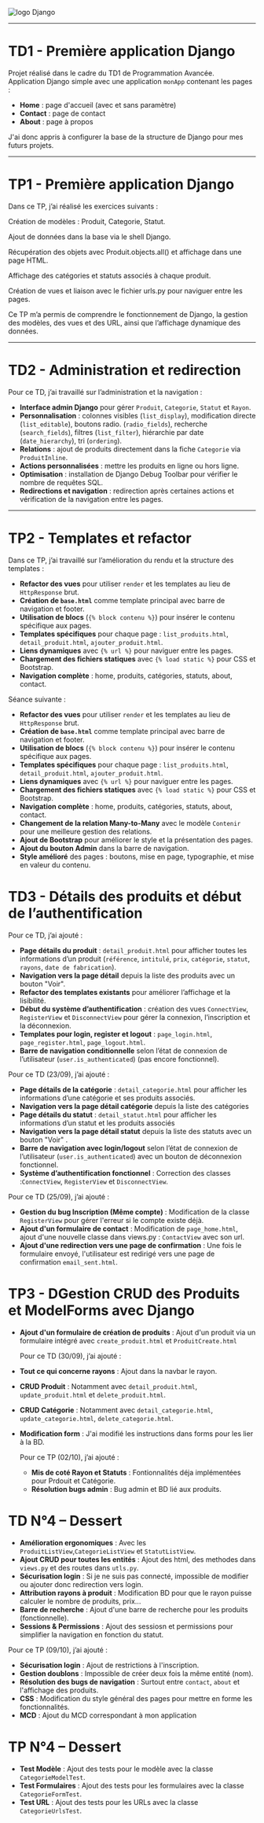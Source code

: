 
![logo Django](assets/django.png)
___

# TD1 - Première application Django

Projet réalisé dans le cadre du TD1 de Programmation Avancée.  
Application Django simple avec une application `monApp` contenant les pages :  
- **Home** : page d'accueil (avec et sans paramètre)  
- **Contact** : page de contact  
- **About** : page à propos

J'ai donc appris à configurer la base de la structure de Django pour mes futurs projets.

___

# TP1 - Première application Django

Dans ce TP, j’ai réalisé les exercices suivants :

Création de modèles : Produit, Categorie, Statut.

Ajout de données dans la base via le shell Django.

Récupération des objets avec Produit.objects.all() et affichage dans une page HTML.

Affichage des catégories et statuts associés à chaque produit.

Création de vues et liaison avec le fichier urls.py pour naviguer entre les pages.

Ce TP m’a permis de comprendre le fonctionnement de Django, la gestion des modèles, des vues et des URL, ainsi que l’affichage dynamique des données.
___

# TD2 - Administration et redirection

Pour ce TD, j’ai travaillé sur l’administration et la navigation :

- **Interface admin Django** pour gérer `Produit`, `Categorie`, `Statut` et `Rayon`.  
- **Personnalisation** : colonnes visibles (`list_display`), modification directe (`list_editable`), boutons radio. (`radio_fields`), recherche (`search_fields`), filtres (`list_filter`), hiérarchie par date (`date_hierarchy`), tri (`ordering`).
- **Relations** : ajout de produits directement dans la fiche `Categorie` via `ProduitInline`.  
- **Actions personnalisées** : mettre les produits en ligne ou hors ligne.  
- **Optimisation** : installation de Django Debug Toolbar pour vérifier le nombre de requêtes SQL.  
- **Redirections et navigation** : redirection après certaines actions et vérification de la navigation entre les pages.  

___

# TP2 - Templates et refactor

Dans ce TP, j’ai travaillé sur l’amélioration du rendu et la structure des templates :  

- **Refactor des vues** pour utiliser `render` et les templates au lieu de `HttpResponse` brut.  
- **Création de `base.html`** comme template principal avec barre de navigation et footer.  
- **Utilisation de blocs** (`{% block contenu %}`) pour insérer le contenu spécifique aux pages.  
- **Templates spécifiques** pour chaque page : `list_produits.html`, `detail_produit.html`, `ajouter_produit.html`.  
- **Liens dynamiques** avec `{% url %}` pour naviguer entre les pages.  
- **Chargement des fichiers statiques** avec `{% load static %}` pour CSS et Bootstrap.
- **Navigation complète** : home, produits, catégories, statuts, about, contact.


Séance suivante : 

- **Refactor des vues** pour utiliser `render` et les templates au lieu de `HttpResponse` brut.  
- **Création de `base.html`** comme template principal avec barre de navigation et footer.  
- **Utilisation de blocs** (`{% block contenu %}`) pour insérer le contenu spécifique aux pages.  
- **Templates spécifiques** pour chaque page : `list_produits.html`, `detail_produit.html`, `ajouter_produit.html`.  
- **Liens dynamiques** avec `{% url %}` pour naviguer entre les pages.  
- **Chargement des fichiers statiques** avec `{% load static %}` pour CSS et Bootstrap.  
- **Navigation complète** : home, produits, catégories, statuts, about, contact.  
- **Changement de la relation Many-to-Many** avec le modèle `Contenir` pour une meilleure gestion des relations.  
- **Ajout de Bootstrap** pour améliorer le style et la présentation des pages. 
- **Ajout du bouton Admin** dans la barre de navigation.  
- **Style amélioré** des pages : boutons, mise en page, typographie, et mise en valeur du contenu.  


# TD3 - Détails des produits et début de l’authentification

Pour ce TD, j’ai ajouté :

- **Page détails du produit** : `detail_produit.html` pour afficher toutes les informations d’un produit (`référence`, `intitulé`, `prix`, `catégorie`, `statut`, `rayons`, `date de fabrication`).  
- **Navigation vers la page détail** depuis la liste des produits avec un bouton "Voir". 
- **Refactor des templates existants** pour améliorer l’affichage et la lisibilité.
- **Début du système d’authentification** : création des vues `ConnectView`, `RegisterView` et `DisconnectView` pour gérer la connexion, l’inscription et la déconnexion.
- **Templates pour login, register et logout** : `page_login.html`, `page_register.html`, `page_logout.html`.
- **Barre de navigation conditionnelle** selon l’état de connexion de l’utilisateur (`user.is_authenticated`) (pas encore fonctionnel).


Pour ce TD (23/09), j’ai ajouté :

- **Page détails de la catégorie** : `detail_categorie.html` pour afficher les informations d’une catégorie et ses produits associés.
- **Navigation vers la page détail catégorie** depuis la liste des catégories  
- **Page détails du statut** : `detail_statut.html` pour afficher les informations d’un statut et les produits associés  
- **Navigation vers la page détail statut** depuis la liste des statuts avec un bouton "Voir"  .
- **Barre de navigation avec login/logout** selon l’état de connexion de l’utilisateur (`user.is_authenticated`) avec un bouton de déconnexion fonctionnel.
- **Système d’authentification fonctionnel** : Correction des classes :`ConnectView`, `RegisterView` et `DisconnectView`.

Pour ce TD (25/09), j’ai ajouté :

- **Gestion du bug Inscription (Même compte)** : Modification de la classe `RegisterView` pour gérer l'erreur si le compte existe déjà.
- **Ajout d'un formulaire de contact** : Modification de `page_home.html`, ajout d'une nouvelle classe dans views.py : `ContactView` avec son url.
- **Ajout d'une redirection vers une page de confirmation** : Une fois le formulaire envoyé, l'utilisateur est redirigé vers une page de confirmation `email_sent.html`.

# TP3 - DGestion CRUD des Produits et ModelForms avec Django

- **Ajout d'un formulaire de création de produits** : Ajout d'un produit via un formulaire intégré avec `create_produit.html` et `ProduitCreate.html`

  Pour ce TD (30/09), j’ai ajouté :

- **Tout ce qui concerne rayons** : Ajout dans la navbar le rayon.
- **CRUD Produit** : Notamment avec `detail_produit.html`, `update_produit.html` et `delete_produit.html`.
- **CRUD Catégorie** : Notamment avec `detail_categorie.html`, `update_categorie.html`, `delete_categorie.html`.
- **Modification form** : J'ai modifié les instructions dans forms pour les lier à la BD.

  Pour ce TP (02/10), j’ai ajouté :
  - **Mis de coté Rayon et Statuts** : Fontionnalités déja implémentées pour Prdouit et Catégorie.
  - **Résolution bugs admin** : Bug admin et BD lié aux produits.

# TD N°4 – Dessert
  - **Amélioration ergonomiques** : Avec les `ProduitListView`,`CategorieListView` et `StatutListView`.
  - **Ajout CRUD pour toutes les entités** : Ajout des html, des methodes dans `views.py` et des routes dans `utls.py`.
  - **Sécurisation login** : Si je ne suis pas connecté, impossible de modifier ou ajouter donc redirection vers login.
  - **Attribution rayons à produit** : Modification BD pour que le rayon puisse calculer le nombre de produits, prix...
  - **Barre de recherche** : Ajout d'une barre de recherche pour les produits (fonctionnelle).
  - **Sessions & Permissions** : Ajout des sessiosn et permissions pour simplifier la navigation en fonction du statut.

  Pour ce TP (09/10), j’ai ajouté :

  - **Sécurisation login** : Ajout de restrictions à l'inscription.
  - **Gestion doublons** : Impossible de créer deux fois la même entité (nom).
  - **Résolution des bugs de navigation** : Surtout entre `contact`, `about` et l'affichage des produits.
  - **CSS** : Modification du style général des pages pour mettre en forme les fonctionnalités.
  - **MCD** : Ajout du MCD correspondant à mon application
  
# TP N°4 – Dessert

  - **Test Modèle** : Ajout des tests pour le modèle avec la classe `CategorieModelTest`.
  - **Test Formulaires** : Ajout des tests pour les formulaires avec la classe `CategorieFormTest`.
  - **Test URL** : Ajout des tests pour les URLs avec la classe `CategorieUrlsTest`.


 